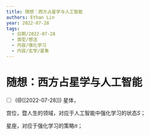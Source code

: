 ```yaml
---
title: 随想：西方占星学与人工智能
authors: Ethan Lin
year: 2022-07-28 
tags:
  - 日期/2022-07-28 
  - 类型/想法 
  - 内容/强化学习 
  - 内容/玄学/星象 
---
```



# 随想：西方占星学与人工智能





- [ ] (@[[2022-07-28]]) 星体，

宫位，暨人生的领域，对应于人工智能中强化学习的状态$S$；

星座，对应于强化学习的策略$\pi$；


